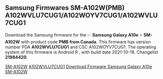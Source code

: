 <h2>Samsung Firmwares SM-A102W(PMB) A102WVLU7CUG1/A102WOYV7CUG1/A102WVLU7CUG1</h2>
Download the Samsung firmware for the ✅ <strong>Samsung Galaxy A10e </strong> ⭐ <strong>SM-A102W</strong> with product code <strong>PMB</strong> <strong> from Canada</strong>. This firmware has version number PDA <strong>A102WVLU7CUG1</strong> and CSC A102WOYV7CUG1. The operating system of this firmware is Android R , with build date 2021-10-18. Changelist <strong>21984420</strong>.


[SM-A102W](https://samfirm.shop/samsung/model/SM-A102W)
[A102WVLU7CUG1](https://samfirm.shop/samsung/pda/A102WVLU7CUG1)
[Download Firmware Samsung Galaxy A10e SM-A102W](https://samfirm.shop/samsung/firmware/465766)
